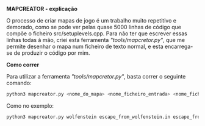 **MAPCREATOR - explicação**

O processo de criar mapas de jogo é um trabalho muito repetitivo e demorado, como se pode ver pelas quase 5000 linhas de código que compõe o ficheiro src/setuplevels.cpp.
Para não ter que escrever essas linhas todas à mão, criei esta ferramenta *"tools/mapcretor.py"*, que me permite desenhar o mapa num ficheiro de texto normal, e esta encarrega-se de produzir o código por mim.




**Como correr**

Para utilizar a ferramenta *"tools/mapcretor.py"*, basta correr o seguinte comando:
```bash
python3 mapcreator.py <nome_do_mapa> <nome_ficheiro_entrada> <nome_ficheiro_saida>
```

Como no exemplo:
```bash
python3 mapcreator.py wolfenstein escape_from_wolfenstein.in escape_from_wolfenstein.out
```